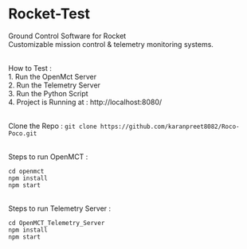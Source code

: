 # Rocket-Test
Ground Control Software for Rocket
<br>
Customizable mission control & telemetry monitoring systems.
<br>

<br>
How to Test : 
<br>
1. Run the OpenMct Server
<br>
2. Run the Telemetry Server
<br>
3. Run the Python Script
<br>
4. Project is Running at : http://localhost:8080/
<br>
<br>

Clone the Repo : 
```git clone https://github.com/karanpreet8082/Roco-Poco.git```

<br>
Steps to run OpenMCT : 

```
cd openmct
npm install
npm start
```
<br>
Steps to run Telemetry Server :

```
cd OpenMCT_Telemetry_Server
npm install
npm start
```
